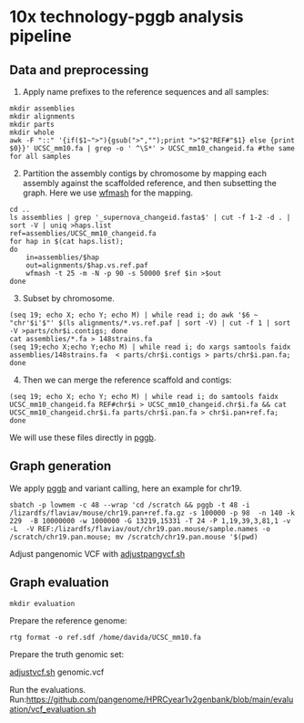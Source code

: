# 10x technology-pggb analysis pipeline

## Data and preprocessing

1. Apply name prefixes to the reference sequences and all samples:
```
mkdir assemblies
mkdir alignments
mkdir parts
mkdir whole
awk -F "::" '{if($1~">"){gsub(">","");print ">"$2"REF#"$1} else {print $0}}' UCSC_mm10.fa | grep -o ' ^\S*' > UCSC_mm10_changeid.fa #the same for all samples
```

2. Partition the assembly contigs by chromosome by mapping each assembly against the scaffolded reference, and then subsetting the graph. Here we use [wfmash](https://github.com/ekg/wfmash) for the mapping.

```
cd ..
ls assemblies | grep '_supernova_changeid.fasta$' | cut -f 1-2 -d . | sort -V | uniq >haps.list
ref=assemblies/UCSC_mm10_changeid.fa
for hap in $(cat haps.list);
do
    in=assemblies/$hap
    out=alignments/$hap.vs.ref.paf
    wfmash -t 25 -m -N -p 90 -s 50000 $ref $in >$out
done

```

3. Subset by chromosome.

```
(seq 19; echo X; echo Y; echo M) | while read i; do awk '$6 ~ "chr'$i'$"' $(ls alignments/*.vs.ref.paf | sort -V) | cut -f 1 | sort -V >parts/chr$i.contigs; done
cat assemblies/*.fa > 148strains.fa
(seq 19;echo X;echo Y;echo M) | while read i; do xargs samtools faidx assemblies/148strains.fa  < parts/chr$i.contigs > parts/chr$i.pan.fa; done
```

4. Then we can merge the reference scaffold and contigs:

```
(seq 19; echo X; echo Y; echo M) | while read i; do samtools faidx UCSC_mm10_changeid.fa REF#chr$i > UCSC_mm10_changeid.chr$i.fa && cat UCSC_mm10_changeid.chr$i.fa parts/chr$i.pan.fa > chr$i.pan+ref.fa; done
```

We will use these files directly in [pggb](https://github.com/pangenome/pggb).


## Graph generation

We apply [pggb](https://github.com/pangenome/pggb) and variant calling, here an example for chr19.

```
sbatch -p lowmem -c 48 --wrap 'cd /scratch && pggb -t 48 -i /lizardfs/flaviav/mouse/chr19.pan+ref.fa.gz -s 100000 -p 98  -n 140 -k 229  -B 10000000 -w 1000000 -G 13219,15331 -T 24 -P 1,19,39,3,81,1 -v -L  -V REF:/lizardfs/flaviav/out/chr19.pan.mouse/sample.names -o /scratch/chr19.pan.mouse; mv /scratch/chr19.pan.mouse '$(pwd)
```
Adjust pangenomic VCF with [adjustpangvcf.sh](script/adjustpangvcf.sh)

## Graph evaluation
```
mkdir evaluation
```
Prepare the reference genome:
```
rtg format -o ref.sdf /home/davida/UCSC_mm10.fa
```
Prepare the truth genomic set:

[adjustvcf.sh](script/adjustvcf.sh) genomic.vcf

Run the evaluations. 
Run:https://github.com/pangenome/HPRCyear1v2genbank/blob/main/evaluation/vcf_evaluation.sh

